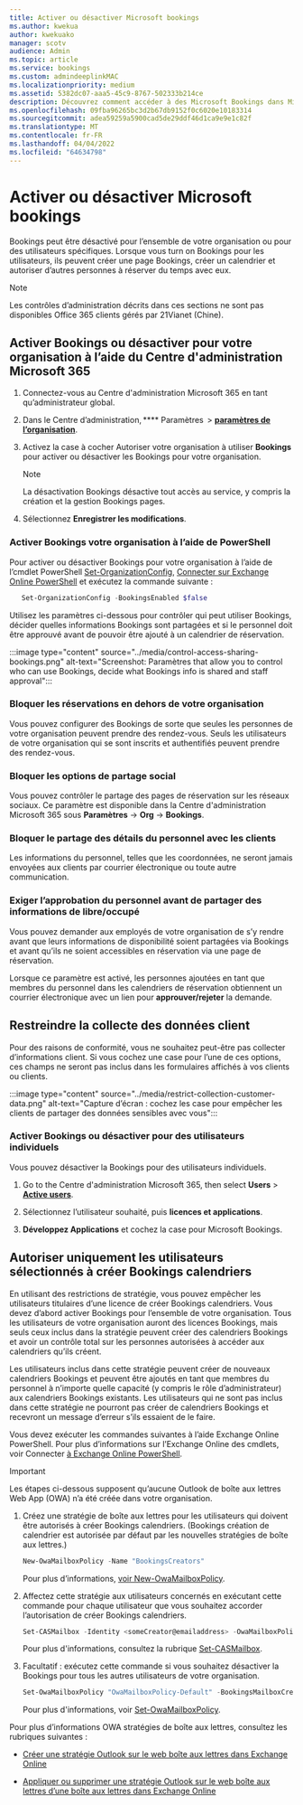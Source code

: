 ```yaml
---
title: Activer ou désactiver Microsoft bookings
ms.author: kwekua
author: kwekuako
manager: scotv
audience: Admin
ms.topic: article
ms.service: bookings
ms.custom: admindeeplinkMAC
ms.localizationpriority: medium
ms.assetid: 5382dc07-aaa5-45c9-8767-502333b214ce
description: Découvrez comment accéder à des Microsoft Bookings dans Microsoft 365.
ms.openlocfilehash: 09fba96265bc3d2b67db9152f0c6020e10183314
ms.sourcegitcommit: adea59259a5900cad5de29ddf46d1ca9e9e1c82f
ms.translationtype: MT
ms.contentlocale: fr-FR
ms.lasthandoff: 04/04/2022
ms.locfileid: "64634798"
---
```

# <a name="turn-microsoft-bookings-on-or-off"></a>Activer ou désactiver Microsoft bookings

Bookings peut être désactivé pour l’ensemble de votre organisation ou pour des utilisateurs spécifiques. Lorsque vous  turn on Bookings pour les utilisateurs, ils peuvent créer une page Bookings, créer un calendrier et autoriser d’autres personnes à réserver du temps avec eux.

> [!NOTE]
> Les contrôles d’administration décrits dans ces sections ne sont pas disponibles Office 365 clients gérés par 21Vianet (Chine).

## <a name="turn-bookings-on-or-off-for-your-organization-using-the-microsoft-365-admin-center"></a>Activer Bookings ou désactiver pour votre organisation à l’aide du Centre d'administration Microsoft 365

1. Connectez-vous au Centre d'administration Microsoft 365 en tant qu’administrateur global.

2. Dans le Centre d’administration, **** Paramètres  \> <a href="https://go.microsoft.com/fwlink/p/?linkid=2053743" target="_blank">**paramètres de l’organisation**</a>.

3. Activez la case à cocher Autoriser votre organisation à utiliser **Bookings** pour activer ou désactiver les Bookings pour votre organisation.

   > [!NOTE]
   > La désactivation Bookings désactive tout accès au service, y compris la création et la gestion Bookings pages.

4. Sélectionnez **Enregistrer les modifications**.

### <a name="turn-bookings-on-or-off-for-your-organization-using-powershell"></a>Activer Bookings votre organisation à l’aide de PowerShell

Pour activer ou désactiver Bookings pour votre organisation à l’aide de l’cmdlet PowerShell [Set-OrganizationConfig](/powershell/module/exchange/set-organizationconfig), [Connecter sur Exchange Online PowerShell](/powershell/exchange/connect-to-exchange-online-powershell) et exécutez la commande suivante :

```PowerShell
   Set-OrganizationConfig -BookingsEnabled $false
```

Utilisez les paramètres ci-dessous pour contrôler qui peut utiliser Bookings, décider quelles informations Bookings sont partagées et si le personnel doit être approuvé avant de pouvoir être ajouté à un calendrier de réservation.

:::image type="content" source="../media/control-access-sharing-bookings.png" alt-text="Screenshot: Paramètres that allow you to control who can use Bookings, decide what Bookings info is shared and staff approval":::

### <a name="block-bookings-from-outside-your-organization"></a>Bloquer les réservations en dehors de votre organisation

Vous pouvez configurer des Bookings de sorte que seules les personnes de votre organisation peuvent prendre des rendez-vous. Seuls les utilisateurs de votre organisation qui se sont inscrits et authentifiés peuvent prendre des rendez-vous.

### <a name="block-social-sharing-options"></a>Bloquer les options de partage social

Vous pouvez contrôler le partage des pages de réservation sur les réseaux sociaux. Ce paramètre est disponible dans la Centre d'administration Microsoft 365 sous **Paramètres** ->  **Org** ->  **Bookings**.

### <a name="block-sharing-staff-details-with-customers"></a>Bloquer le partage des détails du personnel avec les clients

Les informations du personnel, telles que les coordonnées, ne seront jamais envoyées aux clients par courrier électronique ou toute autre communication.

### <a name="require-staff-approvals-before-sharing-freebusy-information"></a>Exiger l’approbation du personnel avant de partager des informations de libre/occupé

Vous pouvez demander aux employés de votre organisation de s’y rendre avant que leurs informations de disponibilité soient partagées via Bookings et avant qu’ils ne soient accessibles en réservation via une page de réservation.

Lorsque ce paramètre est activé, les personnes ajoutées en tant que membres du personnel dans les calendriers de réservation obtiennent un courrier électronique avec un lien pour **approuver/rejeter** la demande.

## <a name="restrict-collection-of-customer-data"></a>Restreindre la collecte des données client

Pour des raisons de conformité, vous ne souhaitez peut-être pas collecter d’informations client. Si vous cochez une case pour l’une de ces options, ces champs ne seront pas inclus dans les formulaires affichés à vos clients ou clients.

:::image type="content" source="../media/restrict-collection-customer-data.png" alt-text="Capture d’écran : cochez les case pour empêcher les clients de partager des données sensibles avec vous":::

### <a name="turn-bookings-on-or-off-for-individual-users"></a>Activer Bookings ou désactiver pour des utilisateurs individuels

Vous pouvez désactiver la Bookings pour des utilisateurs individuels.

1. Go to the Centre d'administration Microsoft 365, then select **Users** \> <a href="https://go.microsoft.com/fwlink/p/?linkid=834822" target="_blank">**Active users**</a>.

1. Sélectionnez l’utilisateur souhaité, puis **licences et applications**.

1. **Développez Applications** et cochez la case pour Microsoft Bookings.

## <a name="allow-only-selected-users-to-create-bookings-calendars"></a>Autoriser uniquement les utilisateurs sélectionnés à créer Bookings calendriers

En utilisant des restrictions de stratégie, vous pouvez empêcher les utilisateurs titulaires d’une licence de créer Bookings calendriers. Vous devez d’abord activer Bookings pour l’ensemble de votre organisation. Tous les utilisateurs de votre organisation auront des licences Bookings, mais seuls ceux inclus dans la stratégie peuvent créer des calendriers Bookings et avoir un contrôle total sur les personnes autorisées à accéder aux calendriers qu’ils créent.

Les utilisateurs inclus dans cette stratégie peuvent créer de nouveaux calendriers Bookings et peuvent être ajoutés en tant que membres du personnel à n’importe quelle capacité (y compris le rôle d’administrateur) aux calendriers Bookings existants. Les utilisateurs qui ne sont pas inclus dans cette stratégie ne pourront pas créer de calendriers Bookings et recevront un message d’erreur s’ils essaient de le faire.

Vous devez exécuter les commandes suivantes à l’aide Exchange Online PowerShell. Pour plus d’informations sur l’Exchange Online des cmdlets, voir Connecter [à Exchange Online PowerShell](/powershell/exchange/connect-to-exchange-online-powershell).

> [!IMPORTANT]
> Les étapes ci-dessous supposent qu’aucune Outlook de boîte aux lettres Web App (OWA) n’a été créée dans votre organisation.

1. Créez une stratégie de boîte aux lettres pour les utilisateurs qui doivent être autorisés à créer Bookings calendriers. (Bookings création de calendrier est autorisée par défaut par les nouvelles stratégies de boîte aux lettres.)

   ```PowerShell
   New-OwaMailboxPolicy -Name "BookingsCreators"
   ```

   Pour plus d’informations, [voir New-OwaMailboxPolicy](/powershell/module/exchange/new-owamailboxpolicy).

2. Affectez cette stratégie aux utilisateurs concernés en exécutant cette commande pour chaque utilisateur que vous souhaitez accorder l’autorisation de créer Bookings calendriers.

   ```PowerShell
   Set-CASMailbox -Identity <someCreator@emailaddress> -OwaMailboxPolicy "BookingsCreators"
   ```

   Pour plus d'informations, consultez la rubrique [Set-CASMailbox](/powershell/module/exchange/set-casmailbox).

3. Facultatif : exécutez cette commande si vous souhaitez désactiver la Bookings pour tous les autres utilisateurs de votre organisation.

   ```PowerShell
   Set-OwaMailboxPolicy "OwaMailboxPolicy-Default" -BookingsMailboxCreationEnabled:$false
   ```

   Pour plus d'informations, voir [Set-OwaMailboxPolicy](/powershell/module/exchange/set-owamailboxpolicy).

Pour plus d’informations OWA stratégies de boîte aux lettres, consultez les rubriques suivantes :

- [Créer une stratégie Outlook sur le web boîte aux lettres dans Exchange Online](/exchange/clients-and-mobile-in-exchange-online/outlook-on-the-web/create-outlook-web-app-mailbox-policy)

- [Appliquer ou supprimer une stratégie Outlook sur le web boîte aux lettres d’une boîte aux lettres dans Exchange Online](/exchange/clients-and-mobile-in-exchange-online/outlook-on-the-web/create-outlook-web-app-mailbox-policy)
